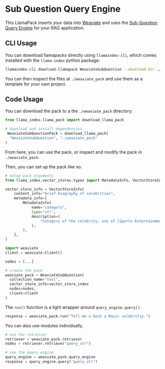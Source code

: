 # Sub Question Query Engine
This LlamaPack inserts your data into [Weaviate](https://weaviate.io/developers/weaviate) and uses the [Sub-Question Query Engine](https://gpt-index.readthedocs.io/en/latest/examples/query_engine/sub_question_query_engine.html) for your RAG application. 


## CLI Usage

You can download llamapacks directly using `llamaindex-cli`, which comes installed with the `llama-index` python package:

```bash
llamaindex-cli download-llamapack WeaviateSubQuestion --download-dir ./weaviate_pack
```

You can then inspect the files at `./weaviate_pack` and use them as a template for your own project.

## Code Usage

You can download the pack to a the `./weaviate_pack` directory:

```python
from llama_index.llama_pack import download_llama_pack

# download and install dependencies
 WeaviateSubQuestionPack = download_llama_pack(
  "WeaviateSubQuestion", "./weaviate_pack"
)
```

From here, you can use the pack, or inspect and modify the pack in `./weaviate_pack`.

Then, you can set up the pack like so:

```python
# setup pack arguments
from llama_index.vector_stores.types import MetadataInfo, VectorStoreInfo

vector_store_info = VectorStoreInfo(
    content_info="brief biography of celebrities",
    metadata_info=[
        MetadataInfo(
            name="category",
            type="str",
            description=(
                "Category of the celebrity, one of [Sports Entertainment, Business, Music]"
            ),
        ),
    ],
)

import weaviate
client = weaviate.Client()

nodes = [...]

# create the pack
weaviate_pack = WeaviateSubQuestion(
  collection_name="test",
  vector_store_info=vector_store_index 
  nodes=nodes,
  client=client
)
```

The `run()` function is a light wrapper around `query_engine.query()`.

```python
response = weaviate_pack.run("Tell me a bout a Music celebritiy.")
```

You can also use modules individually.

```python
# use the retreiver
retriever = weaviate_pack.retriever
nodes = retriever.retrieve("query_str")

# use the query engine
query_engine = weaviate_pack.query_engine
response = query_engine.query("query_str")
```